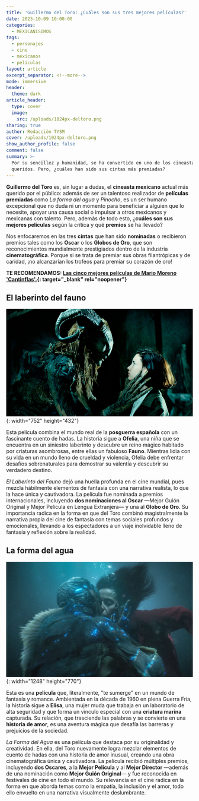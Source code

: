 ```yaml
---
title: 'Guillermo del Toro: ¿Cuáles son sus tres mejores películas?'
date: 2023-10-09 10:00:00
categories:
  - MEXICANISIMOS
tags:
  - personajes
  - cine
  - mexicanos
  - películas
layout: article
excerpt_separator: <!--more-->
mode: immersive
header:
  theme: dark
article_header:
  type: cover
  image:
    src: /uploads/1024px-deltoro.png
sharing: true
author: Redacción TYSM
cover: /uploads/1024px-deltoro.png
show_author_profile: false
comment: false
summary: >-
  Por su sencillez y humanidad, se ha convertido en uno de los cineastas más
  queridos. Pero, ¿cuáles han sido sus cintas más premiadas?
---
```

**Guillermo del Toro** es, sin lugar a dudas, el **cineasta mexicano** actual más querido por el público: además de ser un talentoso realizador de **películas** **premiadas** como *La forma del agua* y *Pinocho*, es un ser humano excepcional que no duda ni un momento para beneficiar a alguien que lo necesite, apoyar una causa social o impulsar a otros mexicanos y mexicanas con talento. Pero, además de todo esto, ¿**cuáles son sus mejores películas** según la crítica y qué **premios** se ha llevado?

Nos enfocaremos en las tres **cintas** que han sido **nominadas** o recibieron premios tales como los **Oscar** o los **Globos de Oro**, que son reconocimientos mundialmente prestigiados dentro de la industria **cinematográfica**. Porque si se trata de premiar sus obras filantrópicas y de caridad, ¡no alcanzarían los trofeos para premiar su corazón de oro!

**TE RECOMENDAMOS: [Las cinco mejores películas de Mario Moreno 'Cantinflas'.](https://blog.tonoysumariachi.com/mexicanisimos/2022/09/26/las-cinco-mejores-peliculas-de-mario-moreno-cantinflas.html){: target="_blank" rel="noopener"}**

## El laberinto del fauno

![](/uploads/el-laberinto-del-fauno-2006-dir-guillermo-del-toro.jpg){: width="752" height="432"}

Esta película combina el mundo real de la **posguerra española** con un fascinante cuento de hadas. La historia sigue a **Ofelia**, una niña que se encuentra en un siniestro laberinto y descubre un reino mágico habitado por criaturas asombrosas, entre ellas un fabuloso **Fauno**. Mientras lidia con su vida en un mundo lleno de crueldad y violencia, Ofelia debe enfrentar desafíos sobrenaturales para demostrar su valentía y descubrir su verdadero destino.

*El Laberinto del Fauno* dejó una huella profunda en el cine mundial, pues mezcla hábilmente elementos de fantasía con una narrativa realista, lo que la hace única y cautivadora. La película fue nominada a premios internacionales, incluyendo **dos nominaciones al Oscar** —Mejor Guión Original y Mejor Película en Lengua Extranjera— y una al **Globo de Oro**. Su importancia radica en la forma en que del Toro combinó magistralmente la narrativa propia del cine de fantasía con temas sociales profundos y emocionales, llevando a los espectadores a un viaje inolvidable lleno de fantasía y reflexión sobre la realidad.

## La forma del agua

![](/uploads/forma-agua-pelicula-r0e1smdvddcbgcp18naqdeo-1248x770-las-provincias.png){: width="1248" height="770"}

Esta es una **película** que, literalmente, "te sumerge" en un mundo de fantasía y romance. Ambientada en la década de 1960 en plena Guerra Fría, la historia sigue a **Elisa**, una mujer muda que trabaja en un laboratorio de alta seguridad y que forma un vínculo especial con una **criatura marina** capturada. Su relación, que trasciende las palabras y se convierte en una **historia de amor**, es una aventura mágica que desafía las barreras y prejuicios de la sociedad.

*La Forma del Agua* es una película que destaca por su originalidad y creatividad. En ella, del Toro nuevamente logra mezclar elementos de cuento de hadas con una historia de amor inusual, creando una obra cinematográfica única y cautivadora. La película recibió múltiples premios, incluyendo **dos Oscares**, a la **Mejor Película** y al **Mejor Director** —además de una nominación como **Mejor Guión Original**— y fue reconocida en festivales de cine en todo el mundo. Su relevancia en el cine radica en la forma en que aborda temas como la empatía, la inclusión y el amor, todo ello envuelto en una narrativa visualmente deslumbrante.